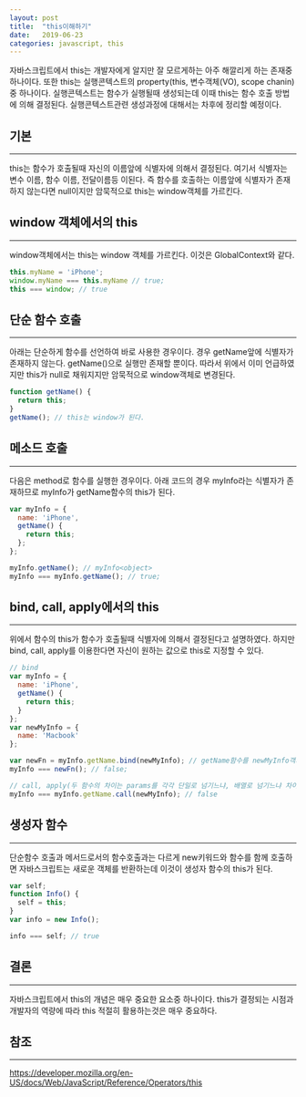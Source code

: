 ```yaml
---
layout: post
title:  "this이해하기"
date:   2019-06-23
categories: javascript, this
---
```

자바스크립트에서 this는 개발자에게 알지만 잘 모르게하는 아주 해깔리게 하는 존재중 하나이다. 또한 this는 실행콘텍스트의 property(this, 변수객체(VO), scope chanin)중 하나이다. 실행콘텍스트는 함수가 실행될때 생성되는데 이때 this는 함수 호출 방법에 의해 결정된다. 실행콘텍스트관련 생성과정에 대해서는 차후에 정리할 예정이다.


## 기본
---
this는 함수가 호출될때 자신의 이름앞에 식별자에 의해서 결정된다. 여기서 식별자는 변수 이름, 함수 이름, 전달이름등 이된다. 즉 함수를 호출하는 이름앞에 식별자가 존재하지 않는다면 null이지만 암묵적으로 this는 window객체를 가르킨다.


## window 객체에서의 this
---
window객체에서는 this는 window 객체를 가르킨다. 이것은 GlobalContext와 같다.

```javascript
this.myName = 'iPhone';
window.myName === this.myName // true;
this === window; // true
```

## 단순 함수 호출
---
아래는 단순하게 함수를 선언하여 바로 사용한 경우이다. 경우 getName앞에 식별자가 존재하지 않는다. getName()으로 실행만 존재할 뿐이다. 따라서 위에서 이미 언급하였지만 this가 null로 채워지지만 암묵적으로 window객체로 변경된다.

```javascript
function getName() {
  return this;
}
getName(); // this는 window가 된다.
```

## 메소드 호출
---
다음은 method로 함수를 실행한 경우이다. 아래 코드의 경우 myInfo라는 식별자가 존재하므로 myInfo가 getName함수의 this가 된다.

```javascript
var myInfo = {
  name: 'iPhone',
  getName() {
    return this;
  };
};

myInfo.getName(); // myInfo<object>
myInfo === myInfo.getName(); // true;
```

## bind, call, apply에서의 this
---
위에서 함수의 this가 함수가 호출될때 식별자에 의해서 결정된다고 설명하였다. 하지만 bind, call, apply를 이용한다면 자신이 원하는 값으로 this로 지정할 수 있다.

```javascript
// bind
var myInfo = {
  name: 'iPhone',
  getName() {
    return this;
  }
};
var newMyInfo = {
  name: 'Macbook'
};

var newFn = myInfo.getName.bind(newMyInfo); // getName함수를 newMyInfo객체를 this로 변경한다 -> newMyInfo<object>
myInfo === newFn(); // false;

// call, apply(두 함수의 차이는 params를 각각 단일로 넘기느냐, 배열로 넘기느냐 차이일뿐 기능은 동일하다)
myInfo === myInfo.getName.call(newMyInfo); // false
```

## 생성자 함수
---
단순함수 호출과 메서드로서의 함수호출과는 다르게 new키워드와 함수를 함께 호출하면 자바스크립트는 새로운 객체를 반환하는데 이것이 생성자 함수의 this가 된다.

```javascript
var self;
function Info() {
  self = this;
}
var info = new Info();

info === self; // true

```

## 결론
---
자바스크립트에서 this의 개념은 매우 중요한 요소중 하나이다. this가 결정되는 시점과 개발자의 역량에 따라 this 적절히 활용하는것은 매우 중요하다.

## 참조
---
https://developer.mozilla.org/en-US/docs/Web/JavaScript/Reference/Operators/this